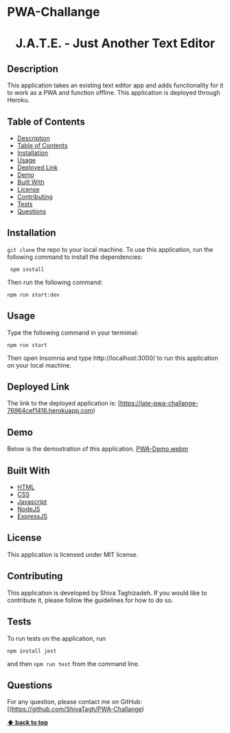 # PWA-Challange
<h1 align="center">J.A.T.E. - Just Another Text Editor</h1>

## Description
This application takes an existing text editor app and adds functionality for it to work as a PWA and function offline. This application is deployed through Heroku.

## Table of Contents
- [Description](#description)
- [Table of Contents](#table-of-contents)
- [Installation](#installation)
- [Usage](#usage)
- [Deployed Link](#deployed-link)
- [Demo](#demo)
- [Built With](#built-with)
- [License](#license)
- [Contributing](#contributing)
- [Tests](#tests)
- [Questions](#questions)

## Installation
`git clone` the repo to your local machine. To use this application, run the following command to install the dependencies: 

     npm install

Then run the following command:

`npm run start:dev`

## Usage
Type the following command in your termimal:

`npm run start`

Then open Insomnia and type http://localhost:3000/ to run this application on your local machine.

## Deployed Link

The link to the deployed application is: [https://jate-pwa-challange-76964cef1416.herokuapp.com)


## Demo
Below is the demostration of this application. 
[PWA-Demo.webm](https://github.com/ShivaTagh/PWA-Challange/assets/127795324/d692cc6d-a2fb-49cd-8464-97005816ef10)

## Built With

* [HTML](https://developer.mozilla.org/en-US/docs/Web/HTML)
* [CSS](https://developer.mozilla.org/en-US/docs/Web/CSS)
* [Javascript](https://developer.mozilla.org/en-US/docs/Web/Javascript)
* [NodeJS](https://nodejs.org/en/)
* [ExpressJS](https://expressjs.com/)
  

## License
This application is licensed under MIT license. 

## Contributing
This application is developed by Shiva Taghizadeh. If you would like to contribute it, please follow the guidelines for how to do so.

## Tests
To run tests on the application, run

`npm install jest`

and then `npm run test` from the command line.

## Questions
For any question, please contact me on GitHub: [(https://github.com/ShivaTagh/PWA-Challange)

**[⬆ back to top](#table-of-contents)**
